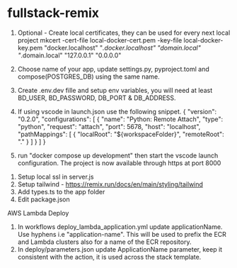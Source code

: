 # fullstack-remix

<!-- Backend -->
1. Optional - Create local certificates, they can be used for every next local project
mkcert -cert-file local-docker-cert.pem -key-file local-docker-key.pem "docker.localhost" "*.docker.localhost" "domain.local" "*.domain.local" "127.0.0.1" "0.0.0.0"

2. Choose name of your app, update settings.py, pyproject.toml and compose(POSTGRES_DB) using the same name.
3. Create .env.dev fille and setup env variables, you will need at least BD_USER, BD_PASSWORD, DB_PORT & DB_ADDRESS.
4. If using vscode in launch.json use the following snippet.
{
    "version": "0.2.0",
    "configurations": [
        {
            "name": "Python: Remote Attach",
            "type": "python",
            "request": "attach",
            "port": 5678,
            "host": "localhost",
            "pathMappings": [
                {
                    "localRoot": "${workspaceFolder}",
                    "remoteRoot": "."
                }
            ]
        }
    ]
}
5. run "docker compose up development" then start the vscode launch configuration. The project is now available through https at port 8000

<!-- Frontend -->
1. Setup local ssl in server.js
2. Setup tailwind - https://remix.run/docs/en/main/styling/tailwind
3. Add types.ts to the app folder
4. Edit package.json

<!-- Deployment -->
AWS Lambda Deploy
1. In workflows deploy_lambda_application.yml update applicationName. Use hyphens i.e "application-name". This will be used to prefix the ECR and Lambda clusters also for a name of the ECR repository.
2. In deploy/parameters.json update ApplicationName parameter, keep it consistent with the action, it is used across
the stack template.
